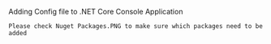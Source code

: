 Adding Config file to .NET Core Console Application

    Please check Nuget Packages.PNG to make sure which packages need to be added
